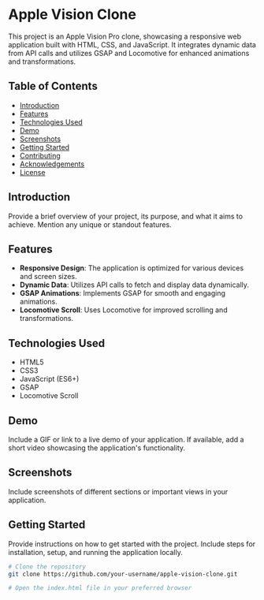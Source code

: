 # Apple Vision Clone

This project is an Apple Vision Pro clone, showcasing a responsive web application built with HTML, CSS, and JavaScript. It integrates dynamic data from API calls and utilizes GSAP and Locomotive for enhanced animations and transformations.

## Table of Contents

- [Introduction](#introduction)
- [Features](#features)
- [Technologies Used](#technologies-used)
- [Demo](#demo)
- [Screenshots](#screenshots)
- [Getting Started](#getting-started)
- [Contributing](#contributing)
- [Acknowledgements](#acknowledgements)
- [License](#license)

## Introduction

Provide a brief overview of your project, its purpose, and what it aims to achieve. Mention any unique or standout features.

## Features

- **Responsive Design**: The application is optimized for various devices and screen sizes.
- **Dynamic Data**: Utilizes API calls to fetch and display data dynamically.
- **GSAP Animations**: Implements GSAP for smooth and engaging animations.
- **Locomotive Scroll**: Uses Locomotive for improved scrolling and transformations.

## Technologies Used

- HTML5
- CSS3
- JavaScript (ES6+)
- GSAP
- Locomotive Scroll

## Demo

Include a GIF or link to a live demo of your application. If available, add a short video showcasing the application's functionality.

## Screenshots

Include screenshots of different sections or important views in your application.

## Getting Started

Provide instructions on how to get started with the project. Include steps for installation, setup, and running the application locally.

```bash
# Clone the repository
git clone https://github.com/your-username/apple-vision-clone.git

# Open the index.html file in your preferred browser
